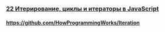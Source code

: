 ### [22 Итерирование, циклы и итераторы в JavaScript](https://www.youtube.com/watch?v=lq3b5_UGJas)

#### https://github.com/HowProgrammingWorks/Iteration

